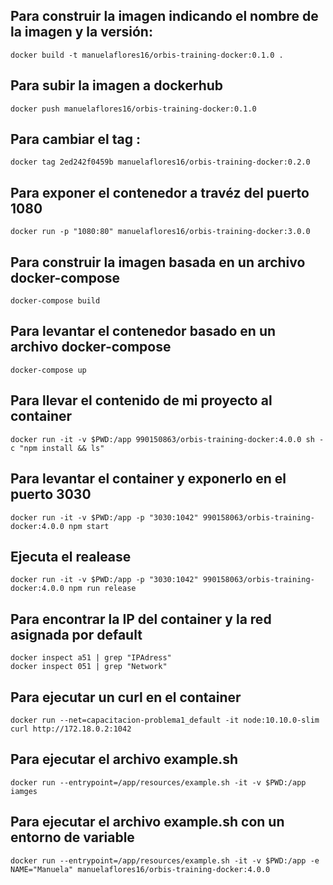  ## **Para construir la imagen indicando el nombre de la imagen y la versión:**
 ```
docker build -t manuelaflores16/orbis-training-docker:0.1.0 .
```

## **Para subir la imagen a dockerhub**
```
docker push manuelaflores16/orbis-training-docker:0.1.0 
```

## **Para cambiar el tag :**
``` 
docker tag 2ed242f0459b manuelaflores16/orbis-training-docker:0.2.0  
```

## **Para exponer el contenedor a travéz del puerto 1080**

```
docker run -p "1080:80" manuelaflores16/orbis-training-docker:3.0.0
```
## **Para construir la imagen basada en un archivo docker-compose**

````
docker-compose build
````

## **Para levantar el contenedor basado en un archivo docker-compose**

````
docker-compose up
````

## Para llevar el contenido de mi proyecto al container

 ````
 docker run -it -v $PWD:/app 990150863/orbis-training-docker:4.0.0 sh -c "npm install && ls"
````

## Para levantar el container y exponerlo en el puerto 3030

````
docker run -it -v $PWD:/app -p "3030:1042" 990158063/orbis-training-docker:4.0.0 npm start   
````

## Ejecuta el realease 

````
docker run -it -v $PWD:/app -p "3030:1042" 990158063/orbis-training-docker:4.0.0 npm run release 
````

## Para encontrar la IP del container y la red asignada por default

````
docker inspect a51 | grep "IPAdress"
docker inspect 051 | grep "Network"
````
## Para ejecutar un curl en el container

````
docker run --net=capacitacion-problema1_default -it node:10.10.0-slim curl http://172.18.0.2:1042
````

## Para ejecutar el archivo example.sh

````
docker run --entrypoint=/app/resources/example.sh -it -v $PWD:/app iamges   
````

## Para ejecutar el archivo example.sh con un entorno de variable 

````
docker run --entrypoint=/app/resources/example.sh -it -v $PWD:/app -e NAME="Manuela" manuelaflores16/orbis-training-docker:4.0.0   
````










